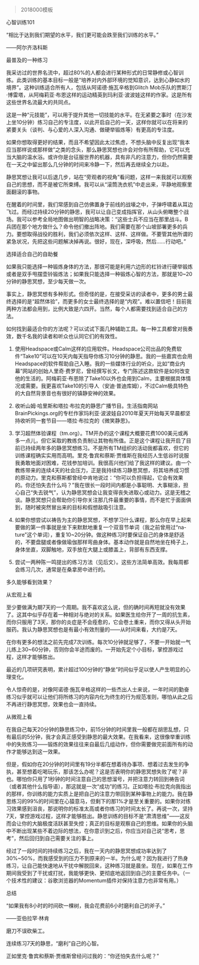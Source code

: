 # 
> 2018000模板

心智训练101



“相比于达到我们期望的水平，我们更可能会跌至我们训练的水平。”

——阿尔齐洛科斯




最普及的一种练习

我采访过的世界名流中，超过80%的人都会进行某种形式的日常静修或心智训练。此类训练的基本目标一般是“培养对内外部环境的觉知意识，达到心静如水的境界”。这种训练适合所有人，包括从阿诺德·施瓦辛格到Glitch Mob乐队的贾斯汀·博雷塔，从阿梅莉亚·布恩这样的运动精英到玛利亚·波波娃这样的作家。这是所有这些世界名流最大的共同点。

这是一种“元技能”，可以用于提升其他一切技能的水平。在无紧要之事时（在沙发上坐10分钟）练习自己的专注度，以此开启自己的一天，这样你就可以在将来的紧要关头（谈判、与心爱的人深入沟通、做硬举锻炼等）有更高的专注度。

如果你想取得更好的结果，而且不希望因此太过焦虑，不想头脑中反复出现“我本应当那样说或那样做”之类的念头，那么静思冥想也许会对你有所帮助，它可以充当大脑的温水浴。或许你是台征服世界的机器，具有非凡的注意力，但你仍然需要在一天之中留出那么几分钟的时间来冷静一下，然后再去继续全力以赴。

静思冥想让我可以后退几步，站在“旁观者的视角”看问题，这样一来我就可以观察自己的思想，而不是被它所束缚。我可以从“滚筒洗衣机”中走出来，平静地观察里面翻滚的事物。

在醒着的时间里，我们常感到自己仿佛置身于前线的战壕之中，子弹呼啸着从耳边飞过。而经过持续20分钟的静思，我可以让自己变成指挥官，从山头俯瞰整个战场。我可以参考全局地图做出明智的战略决策：“这些士兵不应当在那里战斗。B兵团在那个地方做什么？命令他们撤出阵地。我们需要在那个山坡部署更多的兵力。要想取得战役的胜利，我们必须依次这样、这样、这样做。不要管其他所谓的紧急状况，先把这些问题解决掉再说。很好，现在，深呼吸，然后……行动吧。”


选择适合自己的自助餐

如果我只能选择一种锻炼身体的方法，那很可能是利用六边形的杠铃进行硬举锻炼或者是双手甩摆壶铃锻炼法；如果我只能选择一种锻炼心智的方法，那就是10~20分钟的静思冥想，至少每天做一次。

事实上，静思冥想有多种形式。但奇怪的是，在接受采访的读者中，更多的男士最终选择的是“超然体验”，而更多的女士最终选择的是“内观”。难以置信吧！目前我两种方法都会用到，比例大致是六四开。当然，每个人都需要找到适合自己的方法。

如何找到最适合你的方法呢？可以试试下面几种辅助工具。每一种工具都曾对我奏效，数千名我的读者和听众也认同它们的有效性。

1. 使用Headspace或Calm这样的应用软件。Headspace公司出品的免费软件“Take10”可以在10天内每天指导你练习10分钟的静思。我的一些嘉宾也会用Headspace的软件帮助自己入睡。我的一些媒体行业的听众，比如“商业内幕”网站的创始人里奇·费罗尼，曾经撰写长文，专门陈述这款软件是如何改变他的生活的。阿梅莉亚·布恩除了Take10以外也会用到Calm，主要根据具体情况或需要。我更喜欢Take10的引导人（安迪·普迪库姆），不过Calm极具特色的大自然背景音也有很好的镇静安神的效果。

2. 收听山姆·哈里斯和塔拉·布拉克的静思广播节目。生活指南网站BrainPickings.org的专栏作家玛利亚·波波娃自2010年夏天开始每天早晨都坚持收听同一套节目——塔拉·布拉克的《微笑静思》。

3. 学习超然体验课程（tm.org）。TM开办的这个课程大概要花费1000美元或再多一点儿，但它采取的教练负责制让其物有所值。正是这个课程让我开启了目前已持续两年多的静思冥想练习。不是所有TM组织的活动我都喜欢，但它的训练课程确实实用而高明。里克·鲁宾和蔡斯·贾维斯在我经历人生低谷时说服我勇敢地面对困难，花钱参加培训。我很高兴他们给了我这样的建议。由一个教练带来的连续4天的社会压力，正是我持续练习静思冥想，将其培养成习惯的原动力。里克和蔡斯都曾经中肯地说过：“你可以负担得起，它会有效果的。你还怕失去什么吗？”我在很长一段时间内都是小事聪明、大事糊涂，担心自己“失去锐气”，认为静思冥想会让我变得丧失进取心或动力。这是无稽之谈。静思冥想只会帮助你引导你关注那几件最重要的事情，而不是忙于面面俱到，随时被突然冒出来的目标和假想敌吸引注意。

4. 如果你想尝试以祷告为主的静思冥想，不想学习什么课程，那么你在早上起来要做的第一件事就是坐下来默默地重复一个双音节单词（我之前曾用过“na-ture”这个单词），重复10~20分钟。做这种练习时要保证自己的身体是舒适的，不要盘腿或者像做瑜伽那样弯曲身体。基本动作就是自然地坐在椅子上，身体坐直，双脚触地，双手放在大腿上或膝盖上，背部有东西支撑。

5. 尝试一两种陈一鸣提出的练习方法（见后文）。这些方法简单高效。我每周都会练习几次，通常是在桑拿房中进行的。


多久能够看到效果？

从宏观上看

至少要做满为期7天的一个周期。我不喜欢这么说，但的确时间再短就没有效果了。这其中似乎存在着一种相对与绝对的关系。如果医生给你开了一周的抗生素，而你只服用了3天，那你的炎症是不会痊愈的，它会卷土重来，而你又得从头开始服药。我认为静思冥想也是有最小有效剂量的——从时间来看，大约是7天。

在你有更多的想法之前先完成7次训练。每次10分钟就足够了，不要一开始就一气儿练上30~60分钟，否则你会半途而废的。一开始先定个小目标，掌控游戏过程，这样才能够胜出。

最近的几项研究表明，累计超过100分钟的“静坐”时间似乎足以使人产生明显的心理变化。

令人惊奇的是，对像阿诺德·施瓦辛格这样的一些杰出人士来说，一年时间的勤奋练习似乎就可以让他们将所练习的内容内化为终生的行为规范准则，哪怕从此之后不再进行静思冥想，效果也会一直持续。

从微观上看

在我自己每天20分钟的静思练习中，前15分钟的时间里我一般都在胡思乱想，只有最后的5分钟，我才会真正感受到静思的最大效果。在我看来，这很像举重训练中的失败练习——锻炼的效果往往来自最后几组动作，但你需要做完前面所有的动作才能够达到这一效果。

但是，假如你在20分钟的时间里有19分半都在想着待办事项、想着过去发生的争执，甚至想着吃喝玩乐，那该怎么办呢？这是否表明你的静思冥想失败了呢？非也。哪怕你只用了1秒钟的时间注意自己的思想溜号，并把注意力转回到祷告词（或者其他什么指导语），那这就是一次“成功”的练习。正如塔拉·布拉克向我指出的那样，你训练的能力实质上是把自己的注意力带回到某种事物上的能力。我在静思练习的99%的时间里在心猿意马，但剩下的那1%才是至关重要的。如果你对练习效果感到沮丧，那说明你的标准太高或者你练习的时间太长了。再说一次，坚持7天，掌控游戏过程，这样才能够胜出。静思训练的目标不是“肃清思维”——这反而会让你的大脑极度活跃甚至失控；真正的目标是观察自己的思维。如果你的头脑中不断出现某些不着边际的想法，在你意识到之后，你应当对自己说“思考，思考”，然后回归到自己需要关注的事上。

经过了一段时间的持续练习之后，我在一天内的静思冥想成功率达到了30%~50%，而我感受到的压力不到原来的一半。为什么呢？因为我进行了热身练习，让自己能快速地从干扰中解脱回来，这种练习就是晨坐。现在，如果在工作期间我受到了干扰或打扰，我能够更快、更彻底地返回到自己的主要任务中。（一个技术性的建议：谷歌浏览器的Momentum插件对保持注意力也非常有用。）


总结



“如果我有8小时的时间砍一棵树，我会花费前6小时磨利自己的斧子。”

——亚伯拉罕·林肯


磨刀不误砍柴工。

连续练习7天的静思，“磨利”自己的心智。

正如里克·鲁宾和蔡斯·贾维斯曾经问过我的：“你还怕失去什么呢？”
